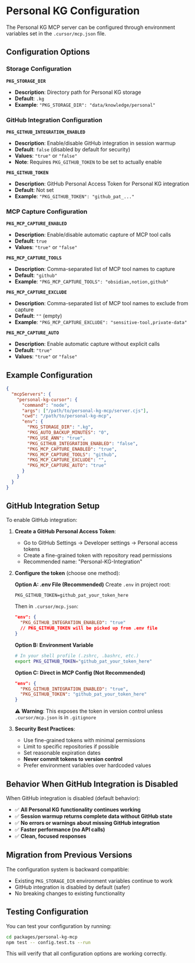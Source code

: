 # Personal KG Configuration

The Personal KG MCP server can be configured through environment variables set in the `.cursor/mcp.json` file.

## Configuration Options

### Storage Configuration

**`PKG_STORAGE_DIR`**
- **Description**: Directory path for Personal KG storage
- **Default**: `.kg`
- **Example**: `"PKG_STORAGE_DIR": "data/knowledge/personal"`

### GitHub Integration Configuration

**`PKG_GITHUB_INTEGRATION_ENABLED`**
- **Description**: Enable/disable GitHub integration in session warmup
- **Default**: `false` (disabled by default for security)
- **Values**: `"true"` or `"false"`
- **Note**: Requires `PKG_GITHUB_TOKEN` to be set to actually enable

**`PKG_GITHUB_TOKEN`**
- **Description**: GitHub Personal Access Token for Personal KG integration
- **Default**: Not set
- **Example**: `"PKG_GITHUB_TOKEN": "github_pat_..."`

### MCP Capture Configuration

**`PKG_MCP_CAPTURE_ENABLED`**
- **Description**: Enable/disable automatic capture of MCP tool calls
- **Default**: `true`
- **Values**: `"true"` or `"false"`

**`PKG_MCP_CAPTURE_TOOLS`**
- **Description**: Comma-separated list of MCP tool names to capture
- **Default**: `"github"`
- **Example**: `"PKG_MCP_CAPTURE_TOOLS": "obsidian,notion,github"`

**`PKG_MCP_CAPTURE_EXCLUDE`**
- **Description**: Comma-separated list of MCP tool names to exclude from capture
- **Default**: `""` (empty)
- **Example**: `"PKG_MCP_CAPTURE_EXCLUDE": "sensitive-tool,private-data"`

**`PKG_MCP_CAPTURE_AUTO`**
- **Description**: Enable automatic capture without explicit calls
- **Default**: `"true"`
- **Values**: `"true"` or `"false"`

## Example Configuration

```json
{
  "mcpServers": {
    "personal-kg-cursor": {
      "command": "node",
      "args": ["/path/to/personal-kg-mcp/server.cjs"],
      "cwd": "/path/to/personal-kg-mcp",
      "env": {
        "PKG_STORAGE_DIR": ".kg",
        "PKG_AUTO_BACKUP_MINUTES": "0",
        "PKG_USE_ANN": "true",
        "PKG_GITHUB_INTEGRATION_ENABLED": "false",
        "PKG_MCP_CAPTURE_ENABLED": "true",
        "PKG_MCP_CAPTURE_TOOLS": "github",
        "PKG_MCP_CAPTURE_EXCLUDE": "",
        "PKG_MCP_CAPTURE_AUTO": "true"
      }
    }
  }
}
```

## GitHub Integration Setup

To enable GitHub integration:

1. **Create a GitHub Personal Access Token**:
   - Go to GitHub Settings → Developer settings → Personal access tokens
   - Create a fine-grained token with repository read permissions
   - Recommended name: "Personal-KG-Integration"

2. **Configure the token** (choose one method):

   **Option A: .env File (Recommended)**
   Create `.env` in project root:
   ```env
   PKG_GITHUB_TOKEN=github_pat_your_token_here
   ```
   
   Then in `.cursor/mcp.json`:
   ```json
   "env": {
     "PKG_GITHUB_INTEGRATION_ENABLED": "true"
     // PKG_GITHUB_TOKEN will be picked up from .env file
   }
   ```

   **Option B: Environment Variable**
   ```bash
   # In your shell profile (.zshrc, .bashrc, etc.)
   export PKG_GITHUB_TOKEN="github_pat_your_token_here"
   ```

   **Option C: Direct in MCP Config (Not Recommended)**
   ```json
   "env": {
     "PKG_GITHUB_INTEGRATION_ENABLED": "true",
     "PKG_GITHUB_TOKEN": "github_pat_your_token_here"
   }
   ```
   ⚠️ **Warning**: This exposes the token in version control unless `.cursor/mcp.json` is in `.gitignore`

3. **Security Best Practices**:
   - Use fine-grained tokens with minimal permissions
   - Limit to specific repositories if possible
   - Set reasonable expiration dates
   - **Never commit tokens to version control**
   - Prefer environment variables over hardcoded values

## Behavior When GitHub Integration is Disabled

When GitHub integration is disabled (default behavior):

- ✅ **All Personal KG functionality continues working**
- ✅ **Session warmup returns complete data without GitHub state**
- ✅ **No errors or warnings about missing GitHub integration**
- ✅ **Faster performance (no API calls)**
- ✅ **Clean, focused responses**

## Migration from Previous Versions

The configuration system is backward compatible:

- Existing `PKG_STORAGE_DIR` environment variables continue to work
- GitHub integration is disabled by default (safer)
- No breaking changes to existing functionality

## Testing Configuration

You can test your configuration by running:

```bash
cd packages/personal-kg-mcp
npm test -- config.test.ts --run
```

This will verify that all configuration options are working correctly.

